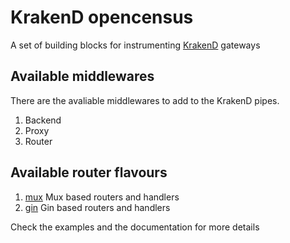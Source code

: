 KrakenD opencensus
====

A set of building blocks for instrumenting [KrakenD](http://www.krakend.io) gateways

## Available middlewares

There are the avaliable middlewares to add to the KrakenD pipes.

1. Backend
2. Proxy
3. Router

## Available router flavours

1. [mux](github.com/krakendio/krakend-opencensus/blob/master/router/mux) Mux based routers and handlers
2. [gin](github.com/krakendio/krakend-opencensus/blob/master/router/gin) Gin based routers and handlers

Check the examples and the documentation for more details
